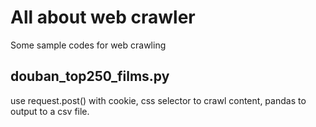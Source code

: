 # All about web crawler
Some sample codes for web crawling

## douban_top250_films.py
use request.post() with cookie, css selector to crawl content, pandas to output to a csv file. 
